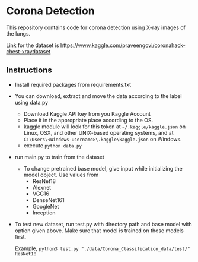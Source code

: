 # Corona Detection

This repository contains code for corona detection using X-ray images of the lungs.

Link for the dataset is https://www.kaggle.com/praveengovi/coronahack-chest-xraydataset

## Instructions

- Install required packages from requirements.txt

- You can download, extract and move the data according to the label using data.py

    - Download Kaggle API key from you Kaggle Account
    - Place it in the appropriate place according to the OS.
    - kaggle module will look for this token at ```~/.kaggle/kaggle.json``` on Linux, OSX, and other UNIX-based operating systems, and at ```C:\Users\<Windows-username>\.kaggle\kaggle.json``` on Windows.
    - execute ```python data.py```

- run main.py to train from the dataset

    - To change pretrained base model, give input while initializing the model object.  Use values from 
        - ResNet18 
        - Alexnet 
        - VGG16
        - DenseNet161
        - GoogleNet
        - Inception

- To test new dataset, run test.py with directory path and base model with option given above. Make sure that model is trained on those models first. 

    Example, ```python3 test.py "./data/Corona_Classification_data/test/" ResNet18``` 